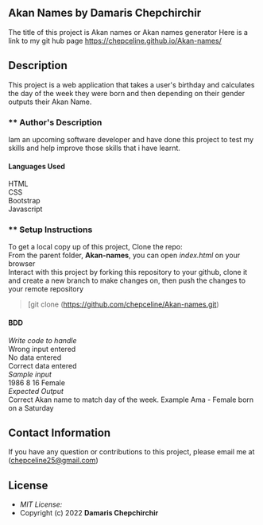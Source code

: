 ## **Akan Names** by Damaris Chepchirchir
The title of this project is Akan names or Akan names generator
Here is a link to my git hub page https://chepceline.github.io/Akan-names/
## Description

This project is a web application that takes a user's birthday and calculates the day of the week they were born and then depending on their gender outputs their Akan Name. 

### ** Author's Description
Iam an upcoming software developer and have done this project to test my skills and help improve those skills that i have learnt.

#### **Languages Used**
HTML <br>
CSS <br>
Bootstrap <br>
Javascript 

### ** Setup Instructions
To get a local copy up of this project, Clone the repo: <br>
From the parent folder, **Akan-names**, you can open *index.html* on your browser <br>
Interact with this project by forking this repository to your github, clone it and create a new branch to make changes on, then push the changes to your remote repository <br>
>[git clone (https://github.com/chepceline/Akan-names.git)

#### **BDD**
*Write code to handle* <br>
Wrong input entered <br>
No data entered <br>
Correct data entered <br>
*Sample input* <br>
1986    8   16  Female <br>
*Expected Output* <br>
Correct Akan name to match day of the week. Example Ama - Female born on a Saturday

## Contact Information 

If you have any question or contributions to this project, please email me at (chepceline25@gmail.com)


## License
* *MIT License:*
* Copyright (c) 2022 **Damaris Chepchirchir**


